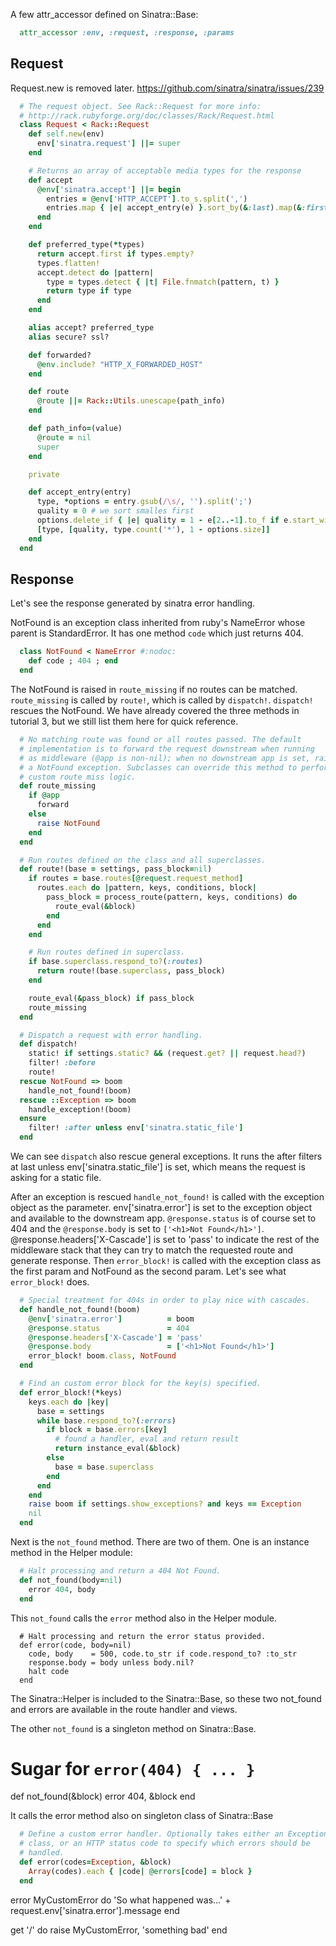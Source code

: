 A few attr_accessor defined on Sinatra::Base:

```ruby
  attr_accessor :env, :request, :response, :params
```

Request
-------

Request.new is removed later. https://github.com/sinatra/sinatra/issues/239

```ruby
  # The request object. See Rack::Request for more info:
  # http://rack.rubyforge.org/doc/classes/Rack/Request.html
  class Request < Rack::Request
    def self.new(env)
      env['sinatra.request'] ||= super
    end

    # Returns an array of acceptable media types for the response
    def accept
      @env['sinatra.accept'] ||= begin
        entries = @env['HTTP_ACCEPT'].to_s.split(',')
        entries.map { |e| accept_entry(e) }.sort_by(&:last).map(&:first)
      end
    end

    def preferred_type(*types)
      return accept.first if types.empty?
      types.flatten!
      accept.detect do |pattern|
        type = types.detect { |t| File.fnmatch(pattern, t) }
        return type if type
      end
    end

    alias accept? preferred_type
    alias secure? ssl?

    def forwarded?
      @env.include? "HTTP_X_FORWARDED_HOST"
    end

    def route
      @route ||= Rack::Utils.unescape(path_info)
    end

    def path_info=(value)
      @route = nil
      super
    end

    private

    def accept_entry(entry)
      type, *options = entry.gsub(/\s/, '').split(';')
      quality = 0 # we sort smalles first
      options.delete_if { |e| quality = 1 - e[2..-1].to_f if e.start_with? 'q=' }
      [type, [quality, type.count('*'), 1 - options.size]]
    end
  end
```

Response
--------

Let's see the response generated by sinatra error handling.

NotFound is an exception class inherited from ruby's NameError whose parent is StandardError. It has one method `code` which just returns 404.

```ruby
  class NotFound < NameError #:nodoc:
    def code ; 404 ; end
  end
```

The NotFound is raised in `route_missing` if no routes can be matched. `route_missing` is called by `route!`, which is called by `dispatch!`. `dispatch!` rescues the NotFound. We have already covered the three methods in tutorial 3, but we still list them here for quick reference.

```ruby
  # No matching route was found or all routes passed. The default
  # implementation is to forward the request downstream when running
  # as middleware (@app is non-nil); when no downstream app is set, raise
  # a NotFound exception. Subclasses can override this method to perform
  # custom route miss logic.
  def route_missing
    if @app
      forward
    else
      raise NotFound
    end
  end
```

```ruby
  # Run routes defined on the class and all superclasses.
  def route!(base = settings, pass_block=nil)
    if routes = base.routes[@request.request_method]
      routes.each do |pattern, keys, conditions, block|
        pass_block = process_route(pattern, keys, conditions) do
          route_eval(&block)
        end
      end
    end

    # Run routes defined in superclass.
    if base.superclass.respond_to?(:routes)
      return route!(base.superclass, pass_block)
    end

    route_eval(&pass_block) if pass_block
    route_missing
  end
```

```ruby
  # Dispatch a request with error handling.
  def dispatch!
    static! if settings.static? && (request.get? || request.head?)
    filter! :before
    route!
  rescue NotFound => boom
    handle_not_found!(boom)
  rescue ::Exception => boom
    handle_exception!(boom)
  ensure
    filter! :after unless env['sinatra.static_file']
  end
```  

We can see `dispatch` also rescue general exceptions. It runs the after filters at last unless env['sinatra.static_file'] is set, which means the request is asking for a static file.

After an exception is rescued `handle_not_found!` is called with the exception object as the parameter. env['sinatra.error'] is set to the exception object and available to the downstream app. `@response.status` is of course set to 404 and the `@response.body` is set to `['<h1>Not Found</h1>']`. @response.headers['X-Cascade'] is set to 'pass' to indicate the rest of the middleware stack that they can try to match the requested route and generate response. Then `error_block!` is called with the exception class as the first param and NotFound as the second param. Let's see what `error_block!` does.

```ruby
  # Special treatment for 404s in order to play nice with cascades.
  def handle_not_found!(boom)
    @env['sinatra.error']          = boom
    @response.status               = 404
    @response.headers['X-Cascade'] = 'pass'
    @response.body                 = ['<h1>Not Found</h1>']
    error_block! boom.class, NotFound
  end
```

```ruby
  # Find an custom error block for the key(s) specified.
  def error_block!(*keys)
    keys.each do |key|
      base = settings
      while base.respond_to?(:errors)
        if block = base.errors[key]
          # found a handler, eval and return result
          return instance_eval(&block)
        else
          base = base.superclass
        end
      end
    end
    raise boom if settings.show_exceptions? and keys == Exception
    nil
  end
```

Next is the `not_found` method. There are two of them. One is an instance method in the Helper module:

```ruby
  # Halt processing and return a 404 Not Found.
  def not_found(body=nil)
    error 404, body
  end
```

This `not_found` calls the `error` method also in the Helper module. 

```
  # Halt processing and return the error status provided.
  def error(code, body=nil)
    code, body    = 500, code.to_str if code.respond_to? :to_str
    response.body = body unless body.nil?
    halt code
  end
```

The Sinatra::Helper is included to the Sinatra::Base, so these two not_found and errors are available in the route handler and views.

The other `not_found` is a singleton method on Sinatra::Base.

# Sugar for `error(404) { ... }`
def not_found(&block)
  error 404, &block
end

It calls the error method also on singleton class of Sinatra::Base

```ruby
  # Define a custom error handler. Optionally takes either an Exception
  # class, or an HTTP status code to specify which errors should be
  # handled.
  def error(codes=Exception, &block)
    Array(codes).each { |code| @errors[code] = block }
  end
```


error MyCustomError do 
  'So what happened was...' + request.env['sinatra.error'].message
end

get '/' do 
  raise MyCustomError, 'something bad'
end